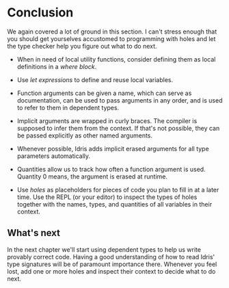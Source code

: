 # Conclusion

We again covered a lot of ground in this section. I can't stress enough that you should get yourselves accustomed to programming with holes and let the type checker help you figure out what to do next.

- When in need of local utility functions, consider defining them as local definitions in a *where block*.

- Use *let expressions* to define and reuse local variables.

- Function arguments can be given a name, which can serve as documentation, can be used to pass arguments in any order, and is used to refer to them in dependent types.

- Implicit arguments are wrapped in curly braces. The compiler is supposed to infer them from the context. If that's not possible, they can be passed explicitly as other named arguments.

- Whenever possible, Idris adds implicit erased arguments for all type parameters automatically.

- Quantities allow us to track how often a function argument is used. Quantity 0 means, the argument is erased at runtime.

- Use *holes* as placeholders for pieces of code you plan to fill in at a later time. Use the REPL (or your editor) to inspect the types of holes together with the names, types, and quantities of all variables in their context.

## What's next

In the next chapter we'll start using dependent types to help us write provably correct code. Having a good understanding of how to read Idris' type signatures will be of paramount importance there. Whenever you feel lost, add one or more holes and inspect their context to decide what to do next.
